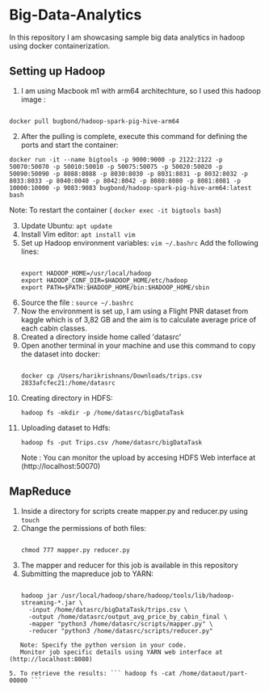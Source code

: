 # Big-Data-Analytics
In this repository I am showcasing sample big data analytics in hadoop using docker containerization.

## Setting up Hadoop

1. I am using Macbook m1 with arm64 architechture, so I used this hadoop image :
```

docker pull bugbond/hadoop-spark-pig-hive-arm64

```
2. After the pulling is complete, execute this command for defining the ports and start the container:
```
docker run -it --name bigtools -p 9000:9000 -p 2122:2122 -p 50070:50070 -p 50010:50010 -p 50075:50075 -p 50020:50020 -p 50090:50090 -p 8088:8088 -p 8030:8030 -p 8031:8031 -p 8032:8032 -p 8033:8033 -p 8040:8040 -p 8042:8042 -p 8080:8080 -p 8081:8081 -p 10000:10000 -p 9083:9083 bugbond/hadoop-spark-pig-hive-arm64:latest bash

```
Note: To restart the container ( ``` docker exec -it bigtools bash ```)

3. Update Ubuntu: ``` apt update ```
4. Install Vim editor: ``` apt install vim ```
5. Set up Hadoop environment variables:
   ``` vim ~/.bashrc ```
   Add the following lines:
   ```

   export HADOOP_HOME=/usr/local/hadoop
   export HADOOP_CONF_DIR=$HADOOP_HOME/etc/hadoop
   export PATH=$PATH:$HADOOP_HOME/bin:$HADOOP_HOME/sbin

   ```
6. Source the file : ``` source ~/.bashrc ```
7. Now the environment is set up, I am using a Flight PNR dataset from kaggle which is of 3,82 GB and the aim is to calculate average price of each cabin classes.
8. Created a directory inside home called 'datasrc'
9. Open another terminal in your machine and use this command to copy the dataset into docker:
    ```

    docker cp /Users/harikrishnans/Downloads/trips.csv 2833afcfec21:/home/datasrc

    ```
10. Creating directory in HDFS:
    ```
    hadoop fs -mkdir -p /home/datasrc/bigDataTask

    ```
11. Uploading dataset to Hdfs:
    ```
    hadoop fs -put Trips.csv /home/datasrc/bigDataTask

    ```
    Note : You can monitor the upload by accesing HDFS Web interface at (http://localhost:50070)

## MapReduce 

1. Inside a directory for scripts create mapper.py and reducer.py using ``` touch ```
2. Change the permissions of both files:
   ```

   chmod 777 mapper.py reducer.py

   ```
3. The mapper and reducer for this job is available in this repository
4. Submitting the mapreduce job to YARN:
   ```
   
   hadoop jar /usr/local/hadoop/share/hadoop/tools/lib/hadoop-streaming-*.jar \
     -input /home/datasrc/bigDataTask/trips.csv \
     -output /home/datasrc/output_avg_price_by_cabin_final \
     -mapper "python3 /home/datasrc/scripts/mapper.py" \
     -reducer "python3 /home/datasrc/scripts/reducer.py"
   
  ```
     Note: Specify the python version in your code.
     Monitor job specific details using YARN web interface at (http://localhost:8080)

5. To retrieve the results: ``` hadoop fs -cat /home/dataout/part-00000 ```



   
